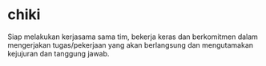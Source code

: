 # chiki
Siap melakukan kerjasama sama tim, bekerja keras dan berkomitmen dalam mengerjakan tugas/pekerjaan yang akan berlangsung dan mengutamakan kejujuran dan tanggung jawab.
